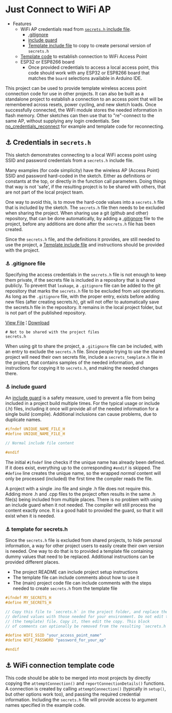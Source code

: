 # Just Connect to WiFi AP

* Features
  * WiFi AP credentials read from [`secrets.h` include file](#link_secrets).
    * [.gitignore](#link_git_ignore)
    * [include guard](#link_include_guard)
    * [Template include file](#link_template_secrets) to copy to create personal version of `secrets.h`
  * [Template code](#link_template_code) to establish connection to WiFi Access Point
  * ESP32 or ESP8266 board
    * Once provided credentials to access a local access point, this code should work with any ESP32 or ESP8266 board that matches the `board` selections available in Arduino IDE.

This project can be used to provide template wireless access point connection code for use in other projects. It can also be built as a standalone project to establish a connection to an access point that will be remembered across resets, power cycling, and new sketch loads. Once successfully connected, the WiFi module stores the needed information in flash memory. Other sketches can then use that to "re"-connect to the same AP, without supplying any login credentials. See
[no_credentials_reconnect](no_credentials_reconnect.md)
for example and template code for reconnecting.

<!--
* [Link](#link_link)
## <a name="link_link">⚓</a> Link
-->

## <a name="link_secrets">⚓</a> Credentials in `secrets.h`

This sketch demonstrates connecting to a local WiFi access point using SSID and password credentials from a `secrets.h` include file.

Many examples (for code simplicity) have the wireless AP (Access Point) SSID and password hard-coded in the sketch. Either as definitions or constants at the top, or directly in the function call parameters. Doing things that way is not 'safe', if the resulting project is to be shared with others, that are not part of the local project team.

One way to avoid this, is to move the hard-code values into a `secrets.h` file that is included by the sketch. The `secrets.h` file then needs to be excluded when sharing the project. When sharing use a git (github and other) repository, that can be done automatically, by adding a [.gitignore](#link_git_ignore) file to the project, before any additions are done after the `secrets.h` file has been created.

Since the `secrets.h` file, and the definitions it provides, are still needed to use the project, a [Template include file](#link_template_secrets) and instructions should be provided with the project.

### <a name="link_git_ignore">⚓</a> .gitignore file

Specifying the access credentials in the `secrets.h` file is not enough to keep them private, if the secrets file is included in a repository that is shared publicly. To prevent that `leakage`, a `.gitignore` file can be added to the git repository that marks the `secrets.h` file to be excluded from `add` operations. As long as the `.gitignore` file, with the proper entry, exists before adding new files (after creating secrets.h), git will not offer to automatically save the secrets.h file in the repository. It remains in the local project folder, but is not part of the published repository.

[View File](https://github.com/mMerlin/esduino/blob/main/just_connect_wifi_ap/.gitignore) ¦ [Download](just_connect_wifi_ap/.gitignore)

```.gitignore
# Not to be shared with the project files
secrets.h
```

When using git to share the project, a `.gitignore` file can be included, with an entry to exclude the `secrets.h` file. Since people trying to use the shared project will need their own secrets file, include a `secrets_template.h` file in the project, that contains samples of the needed information, and instructions for copying it to `secrets.h`, and making the needed changes there.

### <a name="link_include_guard">⚓</a> include guard

An [include guard](https://en.wikipedia.org/wiki/Include_guard) is a safety measure, used to prevent a file from being included in a project build multiple times. For the typical usage or include (.h) files, including it once will provide all of the needed information for a single build (compile). Additional inclusions can cause problems, due to duplicate names.

```c++
#ifndef UNIQUE_NAME_FILE_H
#define UNIQUE_NAME_FILE_H

// Normal include file content

#endif
```

The initial `#ifndef` line checks if the unique name has already been defined. If it does exist, everything up to the corresponding `#endif` is skipped. The `#define` line creates the unique name, so the wrapped *normal* content will only be processed (included) the first time the compiler reads the file.

A project with a single .ino file and single .h file does not require this. Adding more .h and .cpp files to the project often results in the same .h file(s) being included from multiple places. There is no problem with using an include guard when it not needed. The compiler will still process the content exactly once. It is a good habit to provided the guard, so that it will exist when it is needed.

### <a name="link_template_secrets">⚓</a> template for secrets.h

Since the `secrets.h` file is excluded from shared projects, to hide personal information, a way for other project users to easily create their own version is needed. One way to do that is to provided a template file containing dummy values that need to be replaced. Additional instructions can be provided different places.

* The project README can include project setup instructions
* The template file can include comments about how to use it
* The (main) project code file can include comments with the steps needed to create `secrets.h` from the template file

```c++
#ifndef MY_SECRETS_H
#define MY_SECRETS_H

// Copy this file to `secrets.h` in the project folder, and replace the dummy
// defined values with those needed for your environment. Do not edit this
// (the template) file. Copy it, then edit the copy. This block
// of comments can optionally be removed from the resulting `secrets.h` file.

#define WIFI_SSID "your_access_point_name"
#define WIFI_PASSWORD "password_for_your_ap"

#endif
```

## <a name="link_template_code">⚓</a> WiFi connection template code

This code should be able to be merged into most projects by directly copying the `attemptConnection()` and `reportConnectionDetails()` functions. A connection is created by calling `attemptConnection()` (typically in `setup()`, but other options work too), and passing the required credential information. Including the `secrets.h` file will provide access to argument names specified in the example code.
